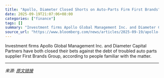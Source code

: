 ```yaml
---
title: "Apollo, Diameter Closed Shorts on Auto-Parts Firm First Brands"
date: 2025-09-19T21:07:06+08:00
categories: ["finance"]
tags: []
summary: "Investment firms Apollo Global Management Inc. and Diameter Capital Partners have both closed their bets against the debt of troubled auto parts supplier First Brands Group, according to people famili"
source_url: "https://www.bloomberg.com/news/articles/2025-09-19/apollo-diameter-closed-shorts-on-auto-parts-firm-first-brands"
---
```


Investment firms Apollo Global Management Inc. and Diameter Capital Partners have both closed their bets against the debt of troubled auto parts supplier First Brands Group, according to people familiar with the matter.

---

*来源: [原文链接](https://www.bloomberg.com/news/articles/2025-09-19/apollo-diameter-closed-shorts-on-auto-parts-firm-first-brands)*
